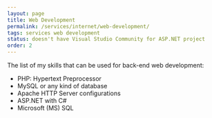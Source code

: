 ```yaml
---
layout: page
title: Web Development
permalink: /services/internet/web-development/
tags: services web development
status: doesn't have Visual Studio Community for ASP.NET project
order: 2
---
```


The list of my skills that can be used for back-end web development:

 - PHP: Hypertext Preprocessor
 - MySQL or any kind of database
 - Apache HTTP Server configurations
 - ASP.NET with C#
 - Microsoft (MS) SQL
